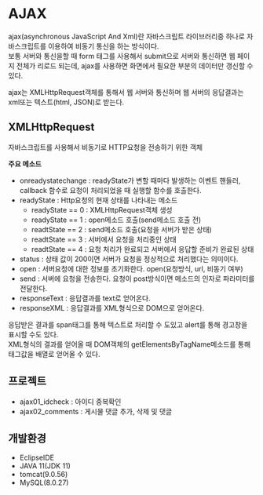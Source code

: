 # AJAX

ajax(asynchronous JavaScript And Xml)란 자바스크립트 라이브러리중 하나로 자바스크립트를 이용하여 비동기 통신을 하는 방식이다.  
보통 서버와 통신을할 때 form 태그를 사용해서 submit으로 서버와 통신하면 웹 페이지 전체가 리로드 되는데, ajax를 사용하면 화면에서 필요한 부분의 데이터만 갱신할 수 있다.  
  
ajax는 XMLHttpRequest객체를 통해서 웹 서버와 통신하며 웹 서버의 응답결과는 xml또는 텍스트(html, JSON)로 받는다.

## XMLHttpRequest
자바스크립트를 사용해서 비동기로 HTTP요청을 전송하기 위한 객체  

**주요 메소드**

-   onreadystatechange : readyState가 변할 때마다 발생하는 이벤트 핸들러, callback 함수로 요청이 처리되었을 때 실행할 함수를 호출한다.
-   readyState : Http요청의 현재 상태를 나타내는 메소드
    -   readyState == 0 : XMLHttpRequest객체 생성
    -   readyState == 1 : open메소드 호출(send메소드 호출 전)
    -   readtState == 2 : send메소드 호출(요청을 서버가 받은 상태)
    -   readtState == 3 : 서버에서 요청을 처리중인 상태
    -   readtState == 4 : 요청 처리가 완료되고 서버에서 응답할 준비가 완료된 상태
-   status : 상태 값이 200이면 서버가 요청을 정상적으로 처리했다는 의미이다.
-   open : 서버요청에 대한 정보를 초기화한다. open(요청방식, url, 비동기 여부)
-   send : 서버에 요청을 전송한다. 요청이 post방식이면 메소드의 인자로 파라미터를 전달한다.
-   responseText : 응답결과를 text로 얻어온다.
-   responseXML : 응답결과를 XML형식으로 DOM으로 얻어온다.

응답받은 결과를 span태그를 통해 텍스트로 처리할 수 도있고 alert를 통해 경고창을 표시할 수도 있다.  
XML형식의 결과를 얻어올 때 DOM객체의 getElementsByTagName메소드를 통해 태그값을 배열로 얻어올 수 있다.


## 프로젝트
- ajax01_idcheck : 아이디 중복확인
- ajax02_comments : 게시물 댓글 추가, 삭제 및 댓글 

## 개발환경
- EclipseIDE
- JAVA 11(JDK 11)
- tomcat(9.0.56)
- MySQL(8.0.27)
